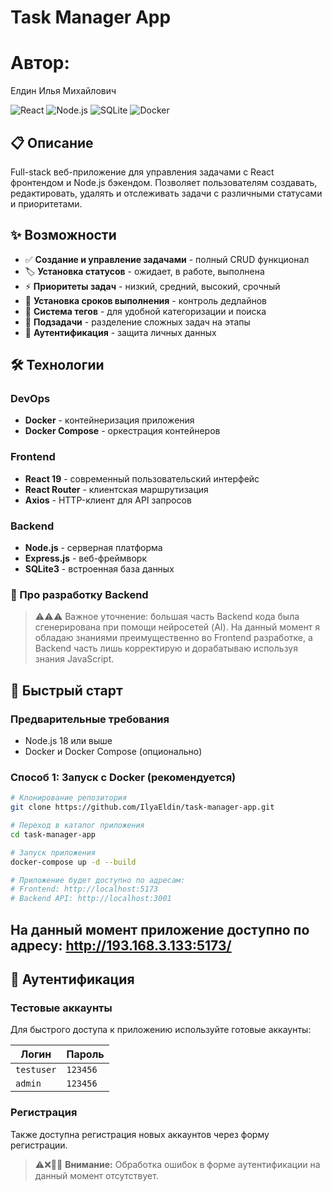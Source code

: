 # Task Manager App

# Автор:

Елдин Илья Михайлович

![React](https://img.shields.io/badge/React-19.2.0-blue)
![Node.js](https://img.shields.io/badge/Node.js-18+-green)
![SQLite](https://img.shields.io/badge/SQLite-Database-lightgrey)
![Docker](https://img.shields.io/badge/Docker-Container-blue)

## 📋 Описание

Full-stack веб-приложение для управления задачами с React фронтендом и Node.js бэкендом. Позволяет пользователям создавать, редактировать, удалять и отслеживать задачи с различными статусами и приоритетами.

## ✨ Возможности

- ✅ **Создание и управление задачами** - полный CRUD функционал
- 🏷️ **Установка статусов** - ожидает, в работе, выполнена
- ⚡ **Приоритеты задач** - низкий, средний, высокий, срочный
- 📅 **Установка сроков выполнения** - контроль дедлайнов
- 🔖 **Система тегов** - для удобной категоризации и поиска
- 📝 **Подзадачи** - разделение сложных задач на этапы
- 🔐 **Аутентификация** - защита личных данных

## 🛠 Технологии

### DevOps

- **Docker** - контейнеризация приложения
- **Docker Compose** - оркестрация контейнеров

### Frontend

- **React 19** - современный пользовательский интерфейс
- **React Router** - клиентская маршрутизация
- **Axios** - HTTP-клиент для API запросов

### Backend

- **Node.js** - серверная платформа
- **Express.js** - веб-фреймворк
- **SQLite3** - встроенная база данных

### 🤖 Про разработку Backend

> ⚠️⚠️⚠️ Важное уточнение: большая часть Backend кода была сгенерирована при помощи нейросетей (AI).
> На данный момент я обладаю знаниями преимущественно во Frontend разработке,
> а Backend часть лишь корректирую и дорабатываю используя знания JavaScript.

## 🚀 Быстрый старт

### Предварительные требования

- Node.js 18 или выше
- Docker и Docker Compose (опционально)

### Способ 1: Запуск с Docker (рекомендуется)

```bash
# Клонирование репозитория
git clone https://github.com/IlyaEldin/task-manager-app.git

# Переход в каталог приложения
cd task-manager-app

# Запуск приложения
docker-compose up -d --build

# Приложение будет доступно по адресам:
# Frontend: http://localhost:5173
# Backend API: http://localhost:3001
```

## На данный момент приложение доступно по адресу: http://193.168.3.133:5173/

## 🔐 Аутентификация

### Тестовые аккаунты

Для быстрого доступа к приложению используйте готовые аккаунты:

| Логин      | Пароль   |
| ---------- | -------- |
| `testuser` | `123456` |
| `admin`    | `123456` |

### Регистрация

Также доступна регистрация новых аккаунтов через форму регистрации.

> ⚠️❌📢🚧 **Внимание:** Обработка ошибок в форме аутентификации на данный момент отсутствует.
